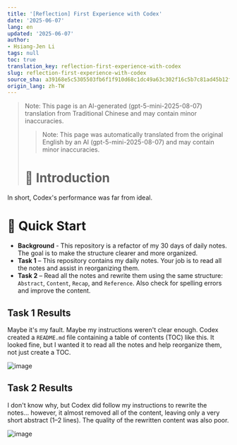 ```yaml
---
title: '[Reflection] First Experience with Codex'
date: '2025-06-07'
lang: en
updated: '2025-06-07'
author:
- Hsiang-Jen Li
tags: null
toc: true
translation_key: reflection-first-experience-with-codex
slug: reflection-first-experience-with-codex
source_sha: a39168e5c5305503fb6f1f910d68c1dc49a63c302f16c5b7c81ad45b12fb2659
origin_lang: zh-TW
---
```


> Note: This page is an AI-generated (gpt-5-mini-2025-08-07) translation from Traditional Chinese and may contain minor inaccuracies.
> 
> > Note: This page was automatically translated from the original English by an AI (gpt-5-mini-2025-08-07) and may contain minor inaccuracies.
>
> # 📌 Introduction

In short, Codex's performance was far from ideal.

<!-- more -->

# 🚀 Quick Start

- **Background** - This repository is a refactor of my 30 days of daily notes. The goal is to make the structure clearer and more organized.
- **Task 1** – This repository contains my daily notes. Your job is to read all the notes and assist in reorganizing them.
- **Task 2** – Read all the notes and rewrite them using the same structure: `Abstract`, `Content`, `Recap`, and `Reference`. Also check for spelling errors and improve the content.

## Task 1 Results

Maybe it's my fault. Maybe my instructions weren't clear enough. Codex created a `README.md` file containing a table of contents (TOC) like this. It looked fine, but I wanted it to read all the notes and help reorganize them, not just create a TOC.

![image](https://hackmd.io/_uploads/H1YcGqxQee.png)


## Task 2 Results

I don't know why, but Codex did follow my instructions to rewrite the notes... however, it almost removed all of the content, leaving only a very short abstract (1–2 lines). The quality of the rewritten content was also poor.

![image](https://hackmd.io/_uploads/ryity9eXgg.png)
